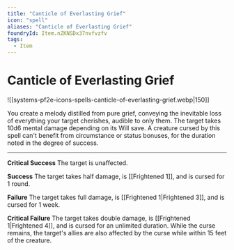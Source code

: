 ```yaml
---
title: "Canticle of Everlasting Grief"
icon: "spell"
aliases: "Canticle of Everlasting Grief"
foundryId: Item.nZKNSDx37nvfvzfv
tags:
  - Item
---
```


# Canticle of Everlasting Grief
![[systems-pf2e-icons-spells-canticle-of-everlasting-grief.webp|150]]

You create a melody distilled from pure grief, conveying the inevitable loss of everything your target cherishes, audible to only them. The target takes 10d6 mental damage depending on its Will save. A creature cursed by this spell can't benefit from circumstance or status bonuses, for the duration noted in the degree of success.

* * *

**Critical Success** The target is unaffected.

**Success** The target takes half damage, is [[Frightened 1]], and is cursed for 1 round.

**Failure** The target takes full damage, is [[Frightened 1|Frightened 3]], and is cursed for 1 week.

**Critical Failure** The target takes double damage, is [[Frightened 1|Frightened 4]], and is cursed for an unlimited duration. While the curse remains, the target's allies are also affected by the curse while within 15 feet of the creature.
